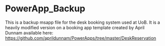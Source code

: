# PowerApp_Backup
This is a backup msapp file for the desk booking system used at UoB.
It is a heavily modified version on a booking app template created by April Dunnam available here: https://github.com/aprildunnam/PowerApps/tree/master/DeskReservation
